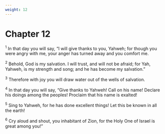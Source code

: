 ```yaml
---
weight: 12
---
```


# Chapter 12

<sup>1</sup> In that day you will say, “I will give thanks to you, Yahweh; for though you were angry with me, your anger has turned away and you comfort me. 

<sup>2</sup> Behold, God is my salvation. I will trust, and will not be afraid; for Yah, Yahweh, is my strength and song; and he has become my salvation.” 

<sup>3</sup> Therefore with joy you will draw water out of the wells of salvation. 

<sup>4</sup> In that day you will say, “Give thanks to Yahweh! Call on his name! Declare his doings among the peoples! Proclaim that his name is exalted! 

<sup>5</sup> Sing to Yahweh, for he has done excellent things! Let this be known in all the earth! 

<sup>6</sup> Cry aloud and shout, you inhabitant of Zion, for the Holy One of Israel is great among you!” 


